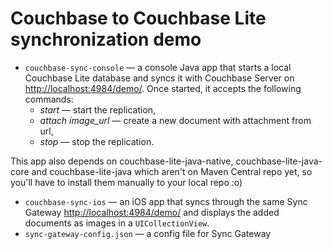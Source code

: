 # Couchbase to Couchbase Lite synchronization demo
- `couchbase-sync-console` — a console Java app that starts a local Couchbase Lite database and syncs it with Couchbase Server on [http://localhost:4984/demo/](http://localhost:4984/demo/). Once started, it accepts the following commands:
  - _start_ — start the replication, 
  - _attach image_url_ — create a new document with attachment from url,
  - _stop_ — stop the replication. 

This app also depends on couchbase-lite-java-native, couchbase-lite-java-core and couchbase-lite-java which aren't on Maven Central repo yet, so you'll have to install them manually to your local repo :o)
- `couchbase-sync-ios` — an iOS app that syncs through the same Sync Gateway [http://localhost:4984/demo/](http://localhost:4984/demo/) and displays the added documents as images in a `UICollectionView`.
- `sync-gateway-config.json` — a config file for Sync Gateway
